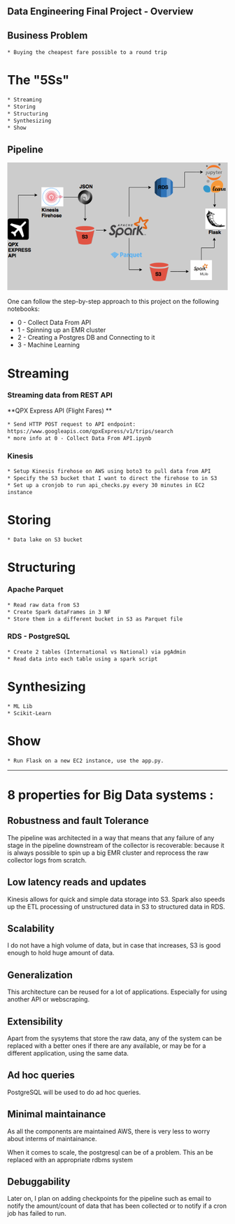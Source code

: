 ## Data Engineering Final Project - Overview

## Business Problem

    * Buying the cheapest fare possible to a round trip

# The "5Ss"
    * Streaming
    * Storing
    * Structuring
    * Synthesizing
    * Show

## Pipeline 

<img src="pipeline.png">

One can follow the step-by-step approach to this project on the following notebooks:
* 0 - Collect Data From API
* 1 - Spinning up an EMR cluster
* 2 - Creating a Postgres DB and Connecting to it
* 3 - Machine Learning


# Streaming

### Streaming data from REST API 
**QPX Express API (Flight Fares) **

    * Send HTTP POST request to API endpoint: https://www.googleapis.com/qpxExpress/v1/trips/search
    * more info at 0 - Collect Data From API.ipynb
    
### Kinesis

    * Setup Kinesis firehose on AWS using boto3 to pull data from API
    * Specify the S3 bucket that I want to direct the firehose to in S3
    * Set up a cronjob to run api_checks.py every 30 minutes in EC2 instance


# Storing

    * Data lake on S3 bucket

# Structuring  

### Apache Parquet

    * Read raw data from S3
    * Create Spark dataFrames in 3 NF
    * Store them in a different bucket in S3 as Parquet file 

### RDS - PostgreSQL

    * Create 2 tables (International vs National) via pgAdmin
    * Read data into each table using a spark script

# Synthesizing

    * ML Lib
    * Scikit-Learn

# Show

    * Run Flask on a new EC2 instance, use the app.py.


-------
 
# 8 properties for Big Data systems :

## Robustness and fault Tolerance
The pipeline was architected in a way that means that any failure of any stage in the pipeline downstream of the collector is recoverable: because it is always possible to spin up a big EMR cluster and reprocess the raw collector logs from scratch.

## Low latency reads and updates
Kinesis allows for quick and simple data storage into S3. Spark also speeds up the ETL processing of unstructured data in S3 to structured data in RDS.


## Scalability
I do not have a high volume of data, but in case that increases, S3 is good enough to hold huge amount of data.

## Generalization
This architecture can be reused for a lot of applications. Especially for using another API or webscraping.

## Extensibility
Apart from the sysytems that store the raw data, any of the system can be replaced with a better ones if there are any available, or may be for a different application, using the same data.

## Ad hoc queries
PostgreSQL will be used to do ad hoc queries.


## Minimal maintainance
As all the components are maintained AWS, there is very less to worry about interms of maintainance.

When it comes to scale, the postgresql can be of a problem. This an be replaced with an appropriate rdbms system

## Debuggability
Later on, I plan on adding checkpoints for the pipeline such as email to notify the amount/count of data that has been collected or to notify if a cron job has failed to run. 
